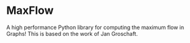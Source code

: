 # MaxFlow
A high performance Python library for computing the maximum flow in Graphs! This is based on the work of Jan Groschaft.

